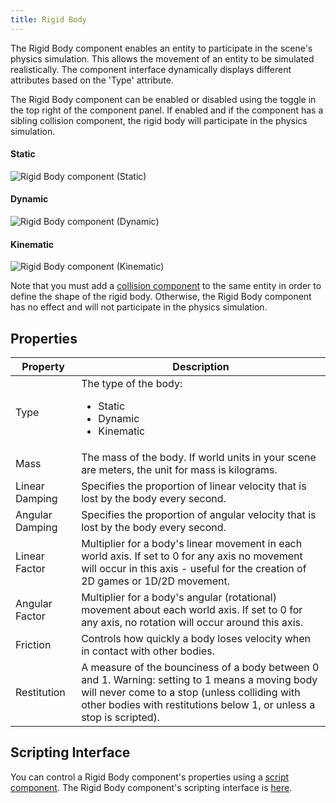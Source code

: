 ```yaml
---
title: Rigid Body
---
```


The Rigid Body component enables an entity to participate in the scene's physics simulation. This allows the movement of an entity to be simulated realistically. The component interface dynamically displays different attributes based on the 'Type' attribute.

The Rigid Body component can be enabled or disabled using the toggle in the top right of the component panel. If enabled and if the component has a sibling collision component, the rigid body will participate in the physics simulation.

#### Static

![Rigid Body component (Static)](/img/user-manual/scenes/components/component-rigid-body-static.png)

#### Dynamic

![Rigid Body component (Dynamic)](/img/user-manual/scenes/components/component-rigid-body-dynamic.png)

#### Kinematic

![Rigid Body component (Kinematic)](/img/user-manual/scenes/components/component-rigid-body-kinematic.png)

Note that you must add a [collision component][4] to the same entity in order to define the shape of the rigid body. Otherwise, the Rigid Body component has no effect and will not participate in the physics simulation.

## Properties

| Property        | Description |
|-----------------|-------------|
| Type            | The type of the body: <ul><li>Static</li><li>Dynamic</li><li>Kinematic</li></ul> |
| Mass            | The mass of the body. If world units in your scene are meters, the unit for mass is kilograms. |
| Linear Damping  | Specifies the proportion of linear velocity that is lost by the body every second. |
| Angular Damping | Specifies the proportion of angular velocity that is lost by the body every second. |
| Linear Factor   | Multiplier for a body's linear movement in each world axis. If set to 0 for any axis no movement will occur in this axis - useful for the creation of 2D games or 1D/2D movement. |
| Angular Factor  | Multiplier for a body's angular (rotational) movement about each world axis. If set to 0 for any axis, no rotation will occur around this axis. |
| Friction        | Controls how quickly a body loses velocity when in contact with other bodies. |
| Restitution     | A measure of the bounciness of a body between 0 and 1. Warning: setting to 1 means a moving body will never come to a stop (unless  colliding with other bodies with restitutions below 1, or unless a stop is scripted). |

## Scripting Interface

You can control a Rigid Body component's properties using a [script component][5]. The Rigid Body component's scripting interface is [here][6].

[4]: /user-manual/scenes/components/collision/
[5]: /user-manual/scenes/components/script
[6]: https://api.playcanvas.com/classes/Engine.RigidBodyComponent.html
